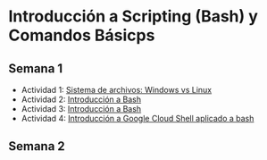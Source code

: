 # Introducción a Scripting (Bash) y Comandos Básicps

## Semana 1

- Actividad 1: [Sistema de archivos: Windows vs Linux](https://www.youtube.com/watch?v=3byxStBTQDI)
- Actividad 2: [Introducción a Bash](https://www.youtube.com/watch?v=MJrsDfnr3Jw)
- Actividad 3: [Introducción a Bash](https://www.youtube.com/watch?v=MJrsDfnr3Jw)
- Actividad 4: [Introducción a Google Cloud Shell aplicado a bash](https://www.youtube.com/watch?v=M43W88vhmUw)

## Semana 2
